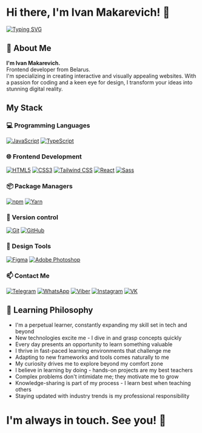 # Hi there, I'm Ivan Makarevich! 👋

[![Typing SVG](https://readme-typing-svg.demolab.com?font=Fira+Code&pause=1000&color=1DA1F2&width=435&lines=Frontend+Developer;React+Specialist;Open+Source+Contributor)](https://git.io/typing-svg)

## 🚀 About Me
**I'm Ivan Makarevich.** <br/>
Frontend developer from Belarus. <br/> 
I'm specializing in creating interactive and visually appealing websites. With a passion for coding and a keen
eye for design, I transform your ideas into stunning digital reality.

## My Stack
### 💻 Programming Languages
[![JavaScript](https://img.shields.io/badge/JavaScript-F7DF1E?style=for-the-badge&logo=javascript&logoColor=black)](https://developer.mozilla.org/en-US/docs/Web/JavaScript)
[![TypeScript](https://img.shields.io/badge/TypeScript-007ACC?style=for-the-badge&logo=typescript&logoColor=white)](https://www.typescriptlang.org/)

### 🌐 Frontend Development
[![HTML5](https://img.shields.io/badge/HTML5-E34F26?style=for-the-badge&logo=html5&logoColor=white)](https://developer.mozilla.org/en-US/docs/Web/HTML)
[![CSS3](https://img.shields.io/badge/CSS3-1572B6?style=for-the-badge&logo=css3&logoColor=white)](https://developer.mozilla.org/en-US/docs/Web/CSS)
[![Tailwind CSS](https://img.shields.io/badge/Tailwind_CSS-06B6D4?style=for-the-badge&logo=tailwind-css&logoColor=white)](https://tailwindcss.com/)
[![React](https://img.shields.io/badge/React-20232A?style=for-the-badge&logo=react&logoColor=61DAFB)](https://reactjs.org/)
[![Sass](https://img.shields.io/badge/Sass-CC6699?style=for-the-badge&logo=sass&logoColor=white)](https://sass-lang.com/)

### 📦 Package Managers
[![npm](https://img.shields.io/badge/npm-CB3837?style=for-the-badge&logo=npm&logoColor=white)](https://www.npmjs.com/)
[![Yarn](https://img.shields.io/badge/Yarn-2C8EBB?style=for-the-badge&logo=yarn&logoColor=white)](https://yarnpkg.com/)

### 🔧 Version control

[![Git](https://img.shields.io/badge/Git-F05032?style=for-the-badge&logo=git&logoColor=white)](https://git-scm.com/)
[![GitHub](https://img.shields.io/badge/GitHub-181717?style=for-the-badge&logo=github&logoColor=white)](https://github.com/)

### 🎨 Design Tools

[![Figma](https://img.shields.io/badge/Figma-F24E1E?style=for-the-badge&logo=figma&logoColor=white)](https://www.figma.com/)
[![Adobe Photoshop](https://img.shields.io/badge/Adobe%20Photoshop-31A8FF?style=for-the-badge&logo=Adobe%20Photoshop&logoColor=white)](https://www.adobe.com/products/photoshop.html)

### 📫 Contact Me

[![Telegram](https://img.shields.io/badge/Telegram-26A5E4?style=for-the-badge&logo=telegram&logoColor=white)](https://t.me/netron21)
[![WhatsApp](https://img.shields.io/badge/WhatsApp-25D366?style=for-the-badge&logo=whatsapp&logoColor=white)](https://wa.me/375292173260)
[![Viber](https://img.shields.io/badge/Viber-7360F2?style=for-the-badge&logo=viber&logoColor=white)](viber://chat?number=%2B375292173260)
[![Instagram](https://img.shields.io/badge/Instagram-E4405F?style=for-the-badge&logo=instagram&logoColor=white)](https://instagram.com/vanyamak2005/)
[![VK](https://img.shields.io/badge/VKontakte-0077FF?style=for-the-badge&logo=vk&logoColor=white)](https://vk.com/ivaskajr)

## 🌱 Learning Philosophy

- I'm a perpetual learner, constantly expanding my skill set in tech and beyond
- New technologies excite me - I dive in and grasp concepts quickly
- Every day presents an opportunity to learn something valuable
- I thrive in fast-paced learning environments that challenge me
- Adapting to new frameworks and tools comes naturally to me
- My curiosity drives me to explore beyond my comfort zone
- I believe in learning by doing - hands-on projects are my best teachers
- Complex problems don't intimidate me; they motivate me to grow
- Knowledge-sharing is part of my process - I learn best when teaching others
- Staying updated with industry trends is my professional responsibility  

# I'm always in touch. See you! 👋